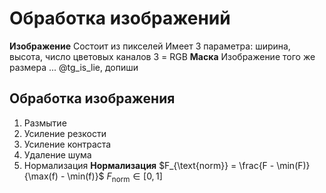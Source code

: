 # Обработка изображений
**Изображение**
	Состоит из пикселей
	Имеет 3 параметра: ширина, высота, число цветовых каналов
		3 = RGB
**Маска**
	Изображение того же размера ... @tg_is_lie, допиши

## Обработка изображения
1. Размытие
2. Усиление резкости
3. Усиление контраста
4. Удаление шума
5. Нормализация
**Нормализация**
	$F_{\text{norm}} = \frac{F - \min(F)}{\max(f) - \min(f)}$
	$F_{\text{norm}} \in \left[0, 1\right]$
	